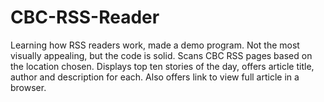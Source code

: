 # CBC-RSS-Reader
Learning how RSS readers work, made a demo program.
Not the most visually appealing, but the code is solid.
Scans CBC RSS pages based on the location chosen. Displays top ten stories of the day, offers article title, author and description for each.
Also offers link to view full article in a browser.
